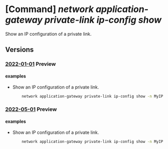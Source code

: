 # [Command] _network application-gateway private-link ip-config show_

Show an IP configuration of a private link.

## Versions

### [2022-01-01](/Resources/mgmt-plane/L3N1YnNjcmlwdGlvbnMve30vcmVzb3VyY2Vncm91cHMve30vcHJvdmlkZXJzL21pY3Jvc29mdC5uZXR3b3JrL2FwcGxpY2F0aW9uZ2F0ZXdheXMve30=/2022-01-01.xml) **Preview**

<!-- mgmt-plane /subscriptions/{}/resourcegroups/{}/providers/microsoft.network/applicationgateways/{} 2022-01-01 properties.privateLinkConfigurations[].properties.ipConfigurations[] -->

#### examples

- Show an IP configuration of a private link.
    ```bash
        network application-gateway private-link ip-config show -n MyIPConfig -g MyResourceGroup --gateway-name MyGateway --private-link MyPrivateLink
    ```

### [2022-05-01](/Resources/mgmt-plane/L3N1YnNjcmlwdGlvbnMve30vcmVzb3VyY2Vncm91cHMve30vcHJvdmlkZXJzL21pY3Jvc29mdC5uZXR3b3JrL2FwcGxpY2F0aW9uZ2F0ZXdheXMve30=/2022-05-01.xml) **Preview**

<!-- mgmt-plane /subscriptions/{}/resourcegroups/{}/providers/microsoft.network/applicationgateways/{} 2022-05-01 properties.privateLinkConfigurations[].properties.ipConfigurations[] -->

#### examples

- Show an IP configuration of a private link.
    ```bash
        network application-gateway private-link ip-config show -n MyIPConfig -g MyResourceGroup --gateway-name MyGateway --private-link MyPrivateLink
    ```
